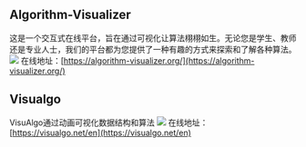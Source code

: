 ## Algorithm-Visualizer
这是一个交互式在线平台，旨在通过可视化让算法栩栩如生。无论您是学生、教师还是专业人士，我们的平台都为您提供了一种有趣的方式来探索和了解各种算法。
![](https://foruda.gitee.com/images/1727071733886019454/af5b0e8a_8031453.jpeg)
在线地址：[https://algorithm-visualizer.org/](https://algorithm-visualizer.org/)

## Visualgo
VisuAlgo通过动画可视化数据结构和算法
![](https://foruda.gitee.com/images/1727071776544626002/77146f1f_8031453.jpeg)
在线地址：[https://visualgo.net/en](https://visualgo.net/en)

